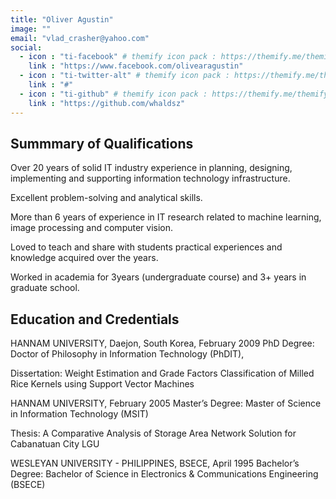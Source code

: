 ```yaml
---
title: "Oliver Agustin"
image: ""
email: "vlad_crasher@yahoo.com"
social:
  - icon : "ti-facebook" # themify icon pack : https://themify.me/themify-icons
    link : "https://www.facebook.com/olivearagustin"
  - icon : "ti-twitter-alt" # themify icon pack : https://themify.me/themify-icons
    link : "#"
  - icon : "ti-github" # themify icon pack : https://themify.me/themify-icons
    link : "https://github.com/whaldsz"
---
```


## Summmary of Qualifications
Over 20 years of solid IT industry experience in planning, designing, implementing and supporting information technology infrastructure.

Excellent problem-solving and analytical skills.

More than 6 years of experience in IT research related to machine learning, image processing and computer vision.

Loved to teach and share with students practical experiences and knowledge acquired over the years.

Worked in academia for 3years (undergraduate course) and 3+ years in graduate school.

## Education and Credentials
HANNAM UNIVERSITY, Daejon, South Korea, February 2009
PhD Degree: Doctor of Philosophy in Information Technology (PhDIT),

Dissertation: Weight Estimation and Grade Factors Classification of Milled Rice Kernels using Support Vector Machines

HANNAM UNIVERSITY, February 2005
Master’s Degree: Master of Science in Information Technology (MSIT)

Thesis: A Comparative Analysis of Storage Area Network Solution for Cabanatuan City LGU

WESLEYAN UNIVERSITY - PHILIPPINES, BSECE, April 1995 
Bachelor’s Degree: Bachelor of Science in Electronics & Communications Engineering (BSECE)


